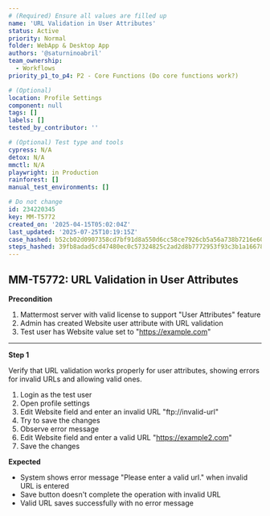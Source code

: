 ```yaml
---
# (Required) Ensure all values are filled up
name: 'URL Validation in User Attributes'
status: Active
priority: Normal
folder: WebApp & Desktop App
authors: '@saturninoabril'
team_ownership:
  - Workflows
priority_p1_to_p4: P2 - Core Functions (Do core functions work?)

# (Optional)
location: Profile Settings
component: null
tags: []
labels: []
tested_by_contributor: ''

# (Optional) Test type and tools
cypress: N/A
detox: N/A
mmctl: N/A
playwright: in Production
rainforest: []
manual_test_environments: []

# Do not change
id: 234220345
key: MM-T5772
created_on: '2025-04-15T05:02:04Z'
last_updated: '2025-07-25T10:19:15Z'
case_hashed: b52cb02d0907358cd7bf91d8a550d6cc58ce7926cb5a56a738b7216e60a085906fc18bf6e6a7f0fa46c3a14ca45a2f26
steps_hashed: 39fb8adad5cd47480ec0c57324825c2ad2d8b7772953f93c3b1a166788df9c779eefe71acb531eaf9021a60e9500e993
---
```


<!-- (Auto-generated) Based on frontmatter's "key" and "name" -->

## MM-T5772: URL Validation in User Attributes

**Precondition**

1. Mattermost server with valid license to support "User Attributes" feature
2. Admin has created Website user attribute with URL validation
3. Test user has Website value set to "<https://example.com>"

---

**Step 1**

Verify that URL validation works properly for user attributes, showing errors for invalid URLs and allowing valid ones.

1. Login as the test user
2. Open profile settings
3. Edit Website field and enter an invalid URL "ftp\://invalid-url"
4. Try to save the changes
5. Observe error message
6. Edit Website field and enter a valid URL "<https://example2.com>"
7. Save the changes

**Expected**

- System shows error message "Please enter a valid url." when invalid URL is entered
- Save button doesn't complete the operation with invalid URL
- Valid URL saves successfully with no error message
